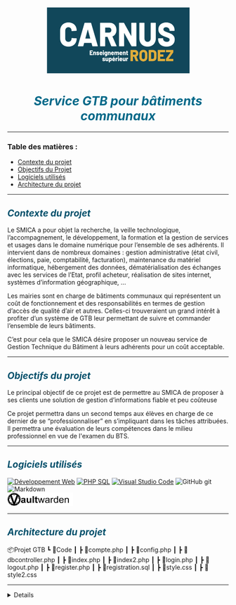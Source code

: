 #  <cite><div align="center"><img src="logo_carnus.png" width="325" height="150">
#  <cite><div align="center"><font color="(0,68,88)">Service GTB pour bâtiments communaux</font></div></cite>

---
### Table des matières :

* <a href="#CONT"> Contexte du projet</a>
* <a href="#OBJ">Objectifs du Projet</a>
* <a href="#LOGI"> Logiciels utilisés</a>
* <a href="#ARC"> Architecture du projet</a>
---

<a id="CONT"></a>
## <cite><font color="#00506b"> Contexte du projet</font></cite>

Le SMICA a pour objet la recherche, la veille technologique, l’accompagnement, le développement, la formation et la gestion de services et usages dans le domaine numérique pour l’ensemble de ses adhérents. Il intervient dans de nombreux domaines : gestion administrative (état civil, élections, paie, comptabilité, facturation), maintenance du matériel informatique, hébergement des données, dématérialisation des échanges avec les services de l’Etat, profil acheteur, réalisation de sites internet, systèmes d’information géographique, …

Les mairies sont en charge de bâtiments communaux qui représentent un coût de fonctionnement et des responsabilités en termes de gestion d’accès de qualité d’air et autres. Celles-ci trouveraient un grand intérêt à profiter d’un système de GTB leur permettant de suivre et commander l’ensemble de leurs bâtiments.

C’est pour cela que le SMICA désire proposer un nouveau service de Gestion Technique du Bâtiment à leurs adhérents pour un coût acceptable.

---
<a id="OBJ"></a>
## <cite><font color="#00506b"> Objectifs du projet</font></cite>

Le principal objectif de ce projet est de permettre au SMICA de proposer à ses clients une solution de gestion d’informations fiable et peu coûteuse

Ce projet permettra dans un second temps aux élèves en charge de ce dernier de se “professionnaliser” en s’impliquant dans les tâches attribuées. Il permettra une évaluation de leurs compétences dans le milieu professionnel en vue de l'examen du BTS. 

---
<a id="LOGI"></a>
## <cite><font color="00506b"> Logiciels utilisés</font></cite>

[![Développement Web](https://img.shields.io/badge/HTML-CSS-yellow)](https://www.w3.org/) [![PHP SQL](https://img.shields.io/badge/PHP-MySQL-8A2BE2)](https://www.php.net/) [![Visual Studio Code](https://img.shields.io/badge/Visual%20Studio%20Code-2a52be)](https://www.carnus.fr/) ![GitHub git](https://img.shields.io/badge/GitHub-git-fd5800) ![Markdown](https://img.shields.io/badge/M%20⬇-191970) <br><img src="vaultwarden.png" width="150" height="30"> 

---
<a id="ARC"></a>
## <cite><font color="00506b"> Architecture du projet</font></cite>

📦Projet GTB
┗ 📂Code
┃ ┣ 📜compte.php
┃ ┣ 📜config.php
┃ ┣ 📜dbcontroller.php
┃ ┣ 📜index.php
┃ ┣ 📜index2.php
┃ ┣ 📜login.php
┃ ┣ 📜logout.php
┃ ┣ 📜register.php
┃ ┣ 📜registration.sql
┃ ┣ 📜style.css
┃ ┣ 📜style2.css

--- 
<details>

[:arrow_up:](#top)